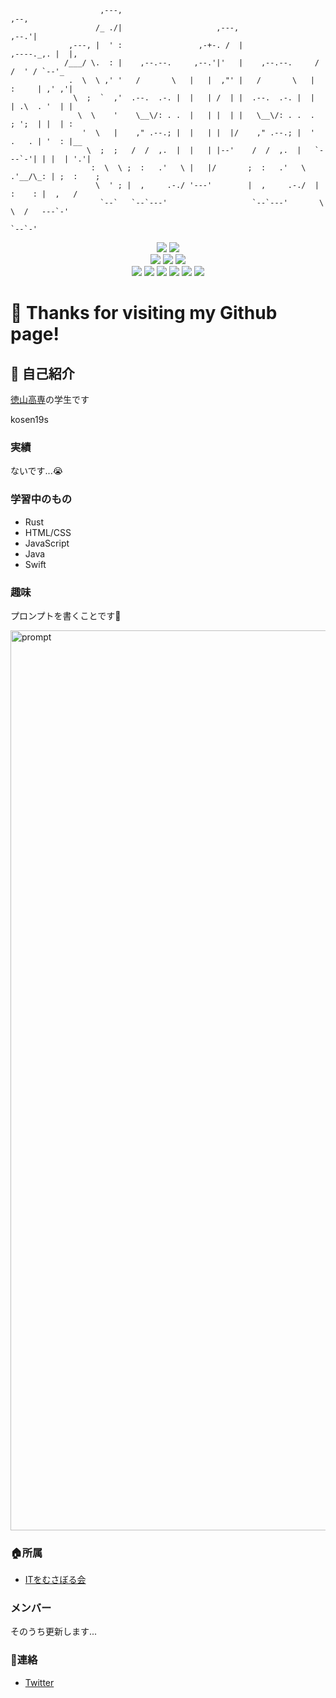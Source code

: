 ```
                    ,---,                                                        ,--,
                   /_ ./|                     ,---,                            ,--.'|
             ,---, |  ' :                 ,-+-. /  |                 ,----._,. |  |,
            /___/ \.  : |    ,--.--.     ,--.'|'   |    ,--.--.     /   /  ' / `--'_
             .  \  \ ,' '   /       \   |   |  ,"' |   /       \   |   :     | ,' ,'|
              \  ;  `  ,'  .--.  .-. |  |   | /  | |  .--.  .-. |  |   | .\  . '  | |
               \  \    '    \__\/: . .  |   | |  | |   \__\/: . .  .   ; ';  | |  | :
                '  \   |    ," .--.; |  |   | |  |/    ," .--.; |  '   .   . | '  : |__
                 \  ;  ;   /  /  ,.  |  |   | |--'    /  /  ,.  |   `---`-'| | |  | '.'|
                  :  \  \ ;  :   .'   \ |   |/       ;  :   .'   \  .'__/\_: | ;  :    ;
                   \  ' ; |  ,     .-./ '---'        |  ,     .-./  |   :    : |  ,   /
                    `--`   `--`---'                   `--`---'       \   \  /   ---`-'
                                                                      `--`-'

```

<div align="center">
<img src="https://img.shields.io/badge/age-16-9cf.svg?style=flat"></img>
<img src="https://img.shields.io/badge/たけのこ派orきのこ派-平和主義-success.svg?style=flat"></img><br>
<img src="https://img.shields.io/badge/OS-macOS-critical.svg?style=flat"></img>
<img src="https://img.shields.io/badge/Apple-respect-orange.svg?style=flat&logo=Apple"></img>
<img src="https://img.shields.io/badge/Mac-Love-ff69b4.svg?style=flat"></img><br>
<img src="https://img.shields.io/badge/Java-Well-brightgreen.svg?style=flat&logo=Java"></img>
<img src="https://img.shields.io/badge/HTML-Well-information.svg?style=flat&logo=HTML5"></img>
<img src="https://img.shields.io/badge/JavaScript-Well-brightgreen.svg?style=flat&logo=JavaScript"></img>
<img src="https://img.shields.io/badge/Swift-Soso-important.svg?style=flat&logo=Swift"></img>
<img src="https://img.shields.io/badge/Rust-Soso-important.svg?style=flat&logo=Rust"></img>
<img src="https://img.shields.io/badge/PRO-になりたい-blueviolet.svg?style=flat"></img>
</div>



# :wave: Thanks for visiting my Github page!

## :tada: 自己紹介

[徳山高専](https://www.tokuyama.ac.jp)の学生です<br>

kosen19s

### 実績

ないです...:sob:

### 学習中のもの

* Rust
* HTML/CSS
* JavaScript
* Java
* Swift

### 趣味

プロンプトを書くことです:heartbeat:

<img width="1440" alt="prompt" src="https://user-images.githubusercontent.com/57137136/86988524-654c9780-c1d3-11ea-913b-d6c234a8692c.png">



### :house:所属

* [ITをむさぼる会](https://github.com/tokuyama-it)

### メンバー

そのうち更新します...

### :postbox:連絡

* [Twitter](https://twitter.com/x7jkUzTfgbF4gBd)


